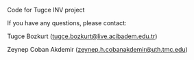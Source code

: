 Code for Tugce INV project

If you have any questions, please contact: 

Tugce Bozkurt (tugce.bozkurt@live.acibadem.edu.tr)

Zeynep Coban Akdemir (zeynep.h.cobanakdemir@uth.tmc.edu)
